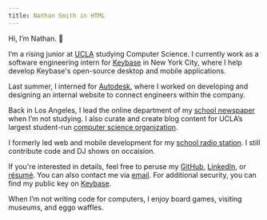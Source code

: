 ```yaml
---
title: Nathan Smith in HTML
---
```


Hi, I’m Nathan. 👋

I’m a rising junior at [UCLA](http://www.ucla.edu) studying Computer Science. I
currently work as a software engineering intern for
[Keybase](https://keybase.io) in New York City, where I help develop Keybase's
open-source desktop and mobile applications.

Last summer, I interned for [Autodesk](https://www.autodesk.com), where I worked
on developing and designing an internal website to connect engineers within the
company.

Back in Los Angeles, I lead the online department of my
[school newspaper](https://dailybruin.com) when I’m not studying. I also curate
and create blog content for UCLA’s largest student-run
[computer science organization](http://www.uclaacm.com).

I formerly led web and mobile development for my
[school radio station](https://uclaradio.com). I still contribute code and DJ
shows on occaision.

If you're interested in details, feel free to peruse my
[GitHub](https://github.com/nathunsmitty),
[LinkedIn](https://www.linkedin.com/in/nathanmatthewsmith/), or
[résumé](/resume.pdf). You can also contact me via
[email](mailto:nathan.smith@ucla.edu). For additional security, you can find my
public key on [Keybase](https://keybase.io/nathunsmitty).

When I’m not writing code for computers, I enjoy board games, visiting museums,
and eggo waffles.
